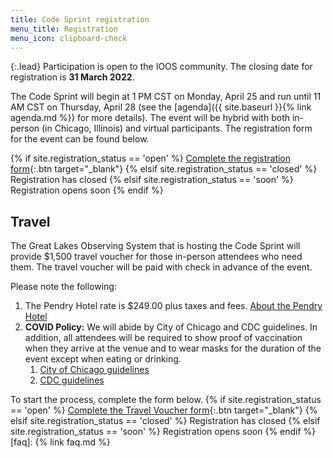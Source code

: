 ```yaml
---
title: Code Sprint registration
menu_title: Registration
menu_icon: clipboard-check
---
```


{:.lead}
Participation is open to the IOOS community. The closing date for
registration is **31 March 2022**.


The Code Sprint will begin at 1 PM CST on Monday, April 25 and run until 11 AM CST on Thursday, April 28 (see the [agenda]({{ site.baseurl }}{% link agenda.md %}) for more details). The event will be hybrid with both in-person (in Chicago, Illinois) and virtual participants. The registration form for the event can be found below.

{% if site.registration_status == 'open' %}
  [Complete the registration form](https://docs.google.com/forms/d/e/1FAIpQLSeGrLQy9nlWRdNNnffV80sCgUMmd85_n_3iCpiy43GuuY30zw/viewform?usp=sf_link){:.btn target="_blank"}
{% elsif site.registration_status == 'closed' %}
  <a class="btn disabled">Registration has closed</a>
{% elsif site.registration_status == 'soon' %}
  <a class="btn disabled">Registration opens soon</a>
{% endif %}

## Travel

The Great Lakes Observing System that is hosting the Code Sprint will provide $1,500 travel voucher for those in-person attendees who need them.  The travel voucher will be paid with check in advance of the event. 

Please note the following: 

1. The Pendry Hotel rate is $249.00 plus taxes and fees. [About the Pendry Hotel](https://book.passkey.com/go/GLOS2022)
2. **COVID Policy:** We will abide by City of Chicago and CDC guidelines. In addition, all attendees will be required to show proof of vaccination when they arrive at the venue and to wear masks for the duration of the event except when eating or drinking. 
   1. [City of Chicago guidelines](https://www.chicago.gov/city/en/sites/covid-19/home/latest-guidance.html)
   2. [CDC guidelines](https://www.cdc.gov/coronavirus/2019-ncov/community/large-events/considerations-for-events-gatherings.html)

To start the process, complete the form below. 
{% if site.registration_status == 'open' %}
  [Complete the Travel Voucher form](https://docs.google.com/forms/d/e/0FAIpQLSe-6zdeZStmn7GJ_RKF7RP5Nqe-D-c-SzongAow8u1mwGUWOA/viewform){:.btn target="_blank"}
{% elsif site.registration_status == 'closed' %}
  <a class="btn disabled">Registration has closed</a>
{% elsif site.registration_status == 'soon' %}
  <a class="btn disabled">Registration opens soon</a>
{% endif %}
[faq]: {% link faq.md %}
